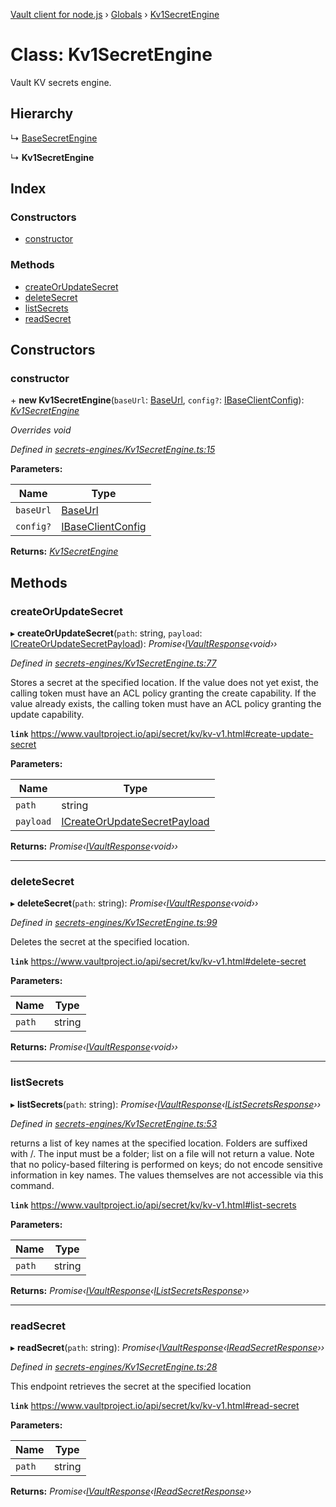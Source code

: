 [Vault client for node.js](../README.md) › [Globals](../globals.md) › [Kv1SecretEngine](kv1secretengine.md)

# Class: Kv1SecretEngine

Vault KV secrets engine.

## Hierarchy

  ↳ [BaseSecretEngine](basesecretengine.md)

  ↳ **Kv1SecretEngine**

## Index

### Constructors

* [constructor](kv1secretengine.md#constructor)

### Methods

* [createOrUpdateSecret](kv1secretengine.md#createorupdatesecret)
* [deleteSecret](kv1secretengine.md#deletesecret)
* [listSecrets](kv1secretengine.md#listsecrets)
* [readSecret](kv1secretengine.md#readsecret)

## Constructors

###  constructor

\+ **new Kv1SecretEngine**(`baseUrl`: [BaseUrl](../globals.md#baseurl), `config?`: [IBaseClientConfig](../interfaces/ibaseclientconfig.md)): *[Kv1SecretEngine](kv1secretengine.md)*

*Overrides void*

*Defined in [secrets-engines/Kv1SecretEngine.ts:15](https://github.com/theogravity/vault-tacular/blob/058247d/src/secrets-engines/Kv1SecretEngine.ts#L15)*

**Parameters:**

Name | Type |
------ | ------ |
`baseUrl` | [BaseUrl](../globals.md#baseurl) |
`config?` | [IBaseClientConfig](../interfaces/ibaseclientconfig.md) |

**Returns:** *[Kv1SecretEngine](kv1secretengine.md)*

## Methods

###  createOrUpdateSecret

▸ **createOrUpdateSecret**(`path`: string, `payload`: [ICreateOrUpdateSecretPayload](../globals.md#icreateorupdatesecretpayload)): *Promise‹[IVaultResponse](../interfaces/ivaultresponse.md)‹void››*

*Defined in [secrets-engines/Kv1SecretEngine.ts:77](https://github.com/theogravity/vault-tacular/blob/058247d/src/secrets-engines/Kv1SecretEngine.ts#L77)*

Stores a secret at the specified location. If the value does not yet exist, the calling
token must have an ACL policy granting the create capability. If the value already exists,
the calling token must have an ACL policy granting the update capability.

**`link`** https://www.vaultproject.io/api/secret/kv/kv-v1.html#create-update-secret

**Parameters:**

Name | Type |
------ | ------ |
`path` | string |
`payload` | [ICreateOrUpdateSecretPayload](../globals.md#icreateorupdatesecretpayload) |

**Returns:** *Promise‹[IVaultResponse](../interfaces/ivaultresponse.md)‹void››*

___

###  deleteSecret

▸ **deleteSecret**(`path`: string): *Promise‹[IVaultResponse](../interfaces/ivaultresponse.md)‹void››*

*Defined in [secrets-engines/Kv1SecretEngine.ts:99](https://github.com/theogravity/vault-tacular/blob/058247d/src/secrets-engines/Kv1SecretEngine.ts#L99)*

Deletes the secret at the specified location.

**`link`** https://www.vaultproject.io/api/secret/kv/kv-v1.html#delete-secret

**Parameters:**

Name | Type |
------ | ------ |
`path` | string |

**Returns:** *Promise‹[IVaultResponse](../interfaces/ivaultresponse.md)‹void››*

___

###  listSecrets

▸ **listSecrets**(`path`: string): *Promise‹[IVaultResponse](../interfaces/ivaultresponse.md)‹[IListSecretsResponse](../globals.md#ilistsecretsresponse)››*

*Defined in [secrets-engines/Kv1SecretEngine.ts:53](https://github.com/theogravity/vault-tacular/blob/058247d/src/secrets-engines/Kv1SecretEngine.ts#L53)*

returns a list of key names at the specified location. Folders are suffixed with /. The input
must be a folder; list on a file will not return a value. Note that no policy-based filtering
is performed on keys; do not encode sensitive information in key names. The values themselves
are not accessible via this command.

**`link`** https://www.vaultproject.io/api/secret/kv/kv-v1.html#list-secrets

**Parameters:**

Name | Type |
------ | ------ |
`path` | string |

**Returns:** *Promise‹[IVaultResponse](../interfaces/ivaultresponse.md)‹[IListSecretsResponse](../globals.md#ilistsecretsresponse)››*

___

###  readSecret

▸ **readSecret**(`path`: string): *Promise‹[IVaultResponse](../interfaces/ivaultresponse.md)‹[IReadSecretResponse](../globals.md#ireadsecretresponse)››*

*Defined in [secrets-engines/Kv1SecretEngine.ts:28](https://github.com/theogravity/vault-tacular/blob/058247d/src/secrets-engines/Kv1SecretEngine.ts#L28)*

This endpoint retrieves the secret at the specified location

**`link`** https://www.vaultproject.io/api/secret/kv/kv-v1.html#read-secret

**Parameters:**

Name | Type |
------ | ------ |
`path` | string |

**Returns:** *Promise‹[IVaultResponse](../interfaces/ivaultresponse.md)‹[IReadSecretResponse](../globals.md#ireadsecretresponse)››*
